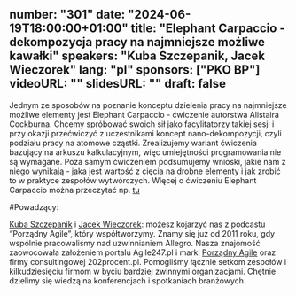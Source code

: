 number: "301"
date: "2024-06-19T18:00:00+01:00"
title: "Elephant Carpaccio - dekompozycja pracy na najmniejsze możliwe kawałki"
speakers: "Kuba Szczepanik, Jacek Wieczorek"
lang: "pl"
sponsors: ["PKO BP"]
videoURL: ""
slidesURL: ""
draft: false
---

Jednym ze sposobów na poznanie konceptu dzielenia pracy na najmniejsze możliwe elementy jest Elephant Carpaccio - ćwiczenie autorstwa Alistaira Cockburna. Chcemy spróbować swoich sił jako facylitatorzy takiej sesji i przy okazji przećwiczyć z uczestnikami koncept nano-dekompozycji, czyli podziału pracy na atomowe cząstki. Zrealizujemy wariant ćwiczenia bazujący na arkuszu kalkulacyjnym, więc umiejętności programowania nie są wymagane. Poza samym ćwiczeniem podsumujemy wnioski, jakie nam z niego wynikają - jaka jest wartość z cięcia na drobne elementy i jak zrobić to w praktyce zespołów wytwórczych.
Więcej o ćwiczeniu Elephant Carpaccio można przeczytać np. [tu](https://alistair.cockburn.us/wp-content/uploads/2018/02/Elephant-Carpaccio-exercise-instructions.pdf)

#Powadzący:

[Kuba Szczepanik](https://www.linkedin.com/in/kubaszczepanik/) i [Jacek Wieczorek](https://www.linkedin.com/in/jacekwieczorek/): możesz kojarzyć nas z podcastu “Porządny Agile”, który współtworzymy. Znamy się już od 2011 roku, gdy wspólnie pracowaliśmy nad uzwinnianiem Allegro. Nasza znajomość zaowocowała założeniem portalu Agile247.pl i marki [Porządny Agile](https://www.linkedin.com/company/podcast-porz%C4%85dny-agile/) oraz firmy consultingowej 202procent.pl. Pomogliśmy łącznie setkom zespołów i kilkudziesięciu firmom w byciu bardziej zwinnymi organizacjami. Chętnie dzielimy się wiedzą na konferencjach i spotkaniach branżowych.
